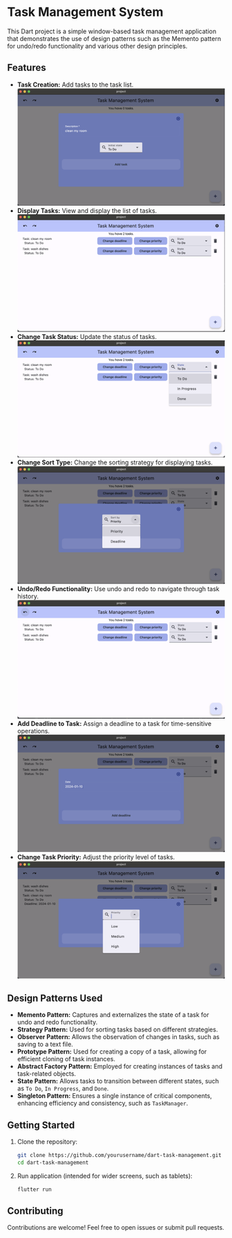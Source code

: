 # Task Management System

This Dart project is a simple window-based task management application that demonstrates the use of design patterns such as the Memento pattern for undo/redo functionality and various other design principles.

## Features

- **Task Creation:** Add tasks to the task list.
![Task Creation](imgs/image.png)
- **Display Tasks:** View and display the list of tasks.
![Display tasks](imgs/image-1.png)
- **Change Task Status:** Update the status of tasks.
![Change status](imgs/image-3.png)
- **Change Sort Type:** Change the sorting strategy for displaying tasks.
![Change sort type](imgs/image-4.png)
- **Undo/Redo Functionality:** Use undo and redo to navigate through task history.
![undo](imgs/image-5.png)
- **Add Deadline to Task:** Assign a deadline to a task for time-sensitive operations.
![Deadline](imgs/image-6.png)
- **Change Task Priority:** Adjust the priority level of tasks.
![Priority](imgs/image-7.png)
## Design Patterns Used

- **Memento Pattern:** Captures and externalizes the state of a task for undo and redo functionality.
- **Strategy Pattern:** Used for sorting tasks based on different strategies.
- **Observer Pattern:** Allows the observation of changes in tasks, such as saving to a text file.
- **Prototype Pattern:** Used for creating a copy of a task, allowing for efficient cloning of task instances.
- **Abstract Factory Pattern:** Employed for creating instances of tasks and task-related objects.
- **State Pattern:** Allows tasks to transition between different states, such as `To Do`, `In Progress`, and `Done`.
- **Singleton Pattern:** Ensures a single instance of critical components, enhancing efficiency and consistency, such as `TaskManager`.


## Getting Started

1. Clone the repository:

    ```bash
    git clone https://github.com/yourusername/dart-task-management.git
    cd dart-task-management
    ```

2. Run application (intended for wider screens, such as tablets):

    ```bash
    flutter run
    ```

## Contributing

Contributions are welcome! Feel free to open issues or submit pull requests.


